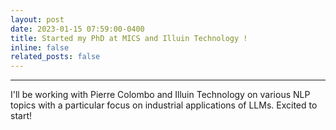 ```yaml
---
layout: post
date: 2023-01-15 07:59:00-0400
title: Started my PhD at MICS and Illuin Technology !
inline: false
related_posts: false
---
```


***

I'll be working with Pierre Colombo and Illuin Technology on various NLP topics with a particular focus on industrial applications of LLMs. 
Excited to start!